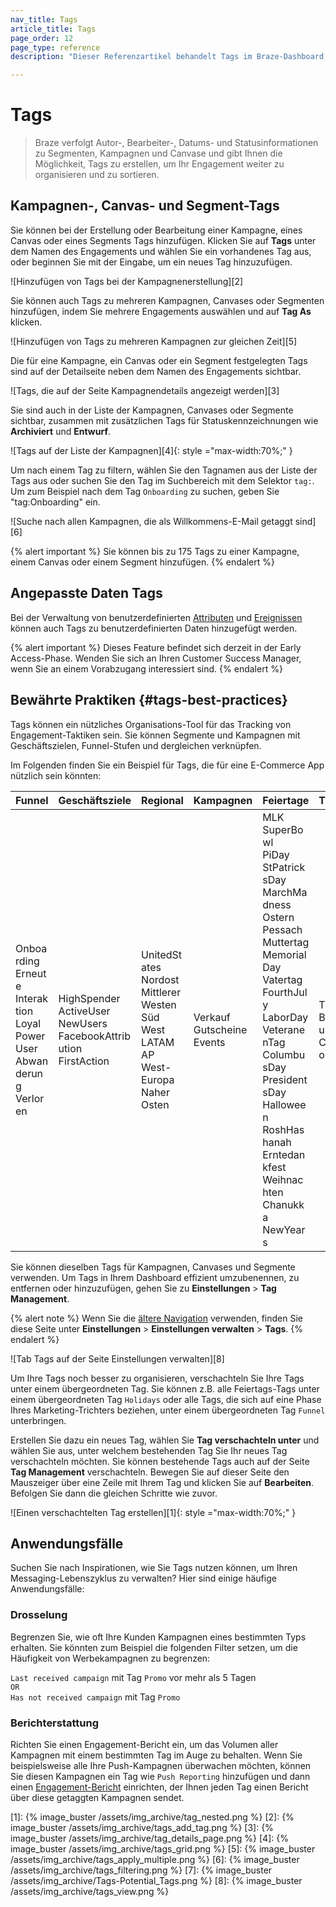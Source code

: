 ```yaml
---
nav_title: Tags
article_title: Tags
page_order: 12
page_type: reference
description: "Dieser Referenzartikel behandelt Tags im Braze-Dashboard, mit denen Sie Ihr Engagement weiter organisieren und sortieren können."

---
```

# Tags

> Braze verfolgt Autor-, Bearbeiter-, Datums- und Statusinformationen zu Segmenten, Kampagnen und Canvase und gibt Ihnen die Möglichkeit, Tags zu erstellen, um Ihr Engagement weiter zu organisieren und zu sortieren.

## Kampagnen-, Canvas- und Segment-Tags

Sie können bei der Erstellung oder Bearbeitung einer Kampagne, eines Canvas oder eines Segments Tags hinzufügen. Klicken Sie auf <span style="font-size: 14px;margin-bottom: .5rem;height: 16px;width: 16px;" class="fas fa-tag" ></span>**Tags** unter dem Namen des Engagements und wählen Sie ein vorhandenes Tag aus, oder beginnen Sie mit der Eingabe, um ein neues Tag hinzuzufügen.

![Hinzufügen von Tags bei der Kampagnenerstellung][2]

Sie können auch Tags zu mehreren Kampagnen, Canvases oder Segmenten hinzufügen, indem Sie mehrere Engagements auswählen und auf <span style="font-size: 14px;margin-bottom: .5rem;height: 16px;width: 16px;" class="fas fa-tag" ></span>**Tag As** klicken.

![Hinzufügen von Tags zu mehreren Kampagnen zur gleichen Zeit][5]

Die für eine Kampagne, ein Canvas oder ein Segment festgelegten Tags sind auf der Detailseite neben dem Namen des Engagements sichtbar.

![Tags, die auf der Seite Kampagnendetails angezeigt werden][3]

Sie sind auch in der Liste der Kampagnen, Canvases oder Segmente sichtbar, zusammen mit zusätzlichen Tags für Statuskennzeichnungen wie **Archiviert** und **Entwurf**.

![Tags auf der Liste der Kampagnen][4]{: style ="max-width:70%;" }

Um nach einem Tag zu filtern, wählen Sie den Tagnamen aus der Liste der Tags aus oder suchen Sie den Tag im Suchbereich mit dem Selektor `tag:`. Um zum Beispiel nach dem Tag `Onboarding` zu suchen, geben Sie "tag:Onboarding" ein.

![Suche nach allen Kampagnen, die als Willkommens-E-Mail getaggt sind][6]

{% alert important %}
Sie können bis zu 175 Tags zu einer Kampagne, einem Canvas oder einem Segment hinzufügen.
{% endalert %}

## Angepasste Daten Tags

Bei der Verwaltung von benutzerdefinierten [Attributen]({{site.baseurl}}/user_guide/data_and_analytics/custom_data/custom_attributes/#managing-custom-attributes) und [Ereignissen]({{site.baseurl}}/user_guide/data_and_analytics/custom_data/custom_events/#managing-custom-events) können auch Tags zu benutzerdefinierten Daten hinzugefügt werden. 

{% alert important %}
Dieses Feature befindet sich derzeit in der Early Access-Phase. Wenden Sie sich an Ihren Customer Success Manager, wenn Sie an einem Vorabzugang interessiert sind.
{% endalert %}

## Bewährte Praktiken {#tags-best-practices}

Tags können ein nützliches Organisations-Tool für das Tracking von Engagement-Taktiken sein. Sie können Segmente und Kampagnen mit Geschäftszielen, Funnel-Stufen und dergleichen verknüpfen.

Im Folgenden finden Sie ein Beispiel für Tags, die für eine E-Commerce App nützlich sein könnten:

<style>
table td {
    word-break: break-word;
}
</style>


<table>
<thead>
  <tr>
    <th>Funnel</th>
    <th>Geschäftsziele</th>
    <th>Regional</th>
    <th>Kampagnen</th>
    <th>Feiertage</th>
    <th>Transaktionen</th>
  </tr>
</thead>
<tbody>
  <tr>
    <td>Onboarding<br>Erneute Interaktion<br>Loyal<br>PowerUser<br>Abwanderung<br>Verloren</td>
    <td>HighSpender<br>ActiveUser<br>NewUsers<br>FacebookAttribution<br>FirstAction</td>
    <td>UnitedStates<br>Nordost<br>Mittlerer Westen<br>Süd<br>West<br>LATAM<br>AP<br>West-Europa<br>Naher Osten</td>
    <td>Verkauf<br>Gutscheine<br>Events</td>
    <td>MLK<br>SuperBowl<br>PiDay<br>StPatricksDay<br>MarchMadness<br>Ostern<br>Pessach<br>Muttertag<br>MemorialDay<br>Vatertag<br>FourthJuly<br>LaborDay<br>VeteranenTag<br>ColumbusDay<br>PresidentsDay<br>Halloween<br>RoshHashanah<br>Erntedankfest<br>Weihnachten<br>Chanukka<br>NewYears</td>
    <td>Transaktion<br>Benachrichtigung<br>ConnectedActionTaken</td>
  </tr>
</tbody>
</table>

Sie können dieselben Tags für Kampagnen, Canvases und Segmente verwenden. Um Tags in Ihrem Dashboard effizient umzubenennen, zu entfernen oder hinzuzufügen, gehen Sie zu **Einstellungen** > **Tag Management**.

{% alert note %}
Wenn Sie die [ältere Navigation]({{site.baseurl}}/navigation) verwenden, finden Sie diese Seite unter **Einstellungen** > **Einstellungen verwalten** > **Tags**.
{% endalert %}

![Tab Tags auf der Seite Einstellungen verwalten][8]

Um Ihre Tags noch besser zu organisieren, verschachteln Sie Ihre Tags unter einem übergeordneten Tag. Sie können z.B. alle Feiertags-Tags unter einem übergeordneten Tag `Holidays` oder alle Tags, die sich auf eine Phase Ihres Marketing-Trichters beziehen, unter einem übergeordneten Tag `Funnel` unterbringen. 

Erstellen Sie dazu ein neues Tag, wählen Sie **Tag verschachteln unter** und wählen Sie aus, unter welchem bestehenden Tag Sie Ihr neues Tag verschachteln möchten. Sie können bestehende Tags auch auf der Seite **Tag Management** verschachteln. Bewegen Sie auf dieser Seite den Mauszeiger über eine Zeile mit Ihrem Tag und klicken Sie auf **<i class="fas fa-pencil-alt"></i>Bearbeiten**. Befolgen Sie dann die gleichen Schritte wie zuvor.

![Einen verschachtelten Tag erstellen][1]{: style ="max-width:70%;" }

## Anwendungsfälle

Suchen Sie nach Inspirationen, wie Sie Tags nutzen können, um Ihren Messaging-Lebenszyklus zu verwalten? Hier sind einige häufige Anwendungsfälle:

### Drosselung

Begrenzen Sie, wie oft Ihre Kunden Kampagnen eines bestimmten Typs erhalten. Sie könnten zum Beispiel die folgenden Filter setzen, um die Häufigkeit von Werbekampagnen zu begrenzen:

`Last received campaign` mit Tag `Promo` vor mehr als 5 Tagen
<br>`OR`<br>
`Has not received campaign` mit Tag `Promo`

### Berichterstattung

Richten Sie einen Engagement-Bericht ein, um das Volumen aller Kampagnen mit einem bestimmten Tag im Auge zu behalten. Wenn Sie beispielsweise alle Ihre Push-Kampagnen überwachen möchten, können Sie diesen Kampagnen ein Tag wie `Push Reporting` hinzufügen und dann einen [Engagement-Bericht]({{site.baseurl}}/user_guide/data_and_analytics/reporting/engagement_reports/#automatically-select-campaigns-or-canvases) einrichten, der Ihnen jeden Tag einen Bericht über diese getaggten Kampagnen sendet.



[1]: {% image_buster /assets/img_archive/tag_nested.png %}
[2]: {% image_buster /assets/img_archive/tags_add_tag.png %}
[3]: {% image_buster /assets/img_archive/tag_details_page.png %}
[4]: {% image_buster /assets/img_archive/tags_grid.png %}
[5]: {% image_buster /assets/img_archive/tags_apply_multiple.png %}
[6]: {% image_buster /assets/img_archive/tags_filtering.png %}
[7]: {% image_buster /assets/img_archive/Tags-Potential_Tags.png %}
[8]: {% image_buster /assets/img_archive/tags_view.png %}
